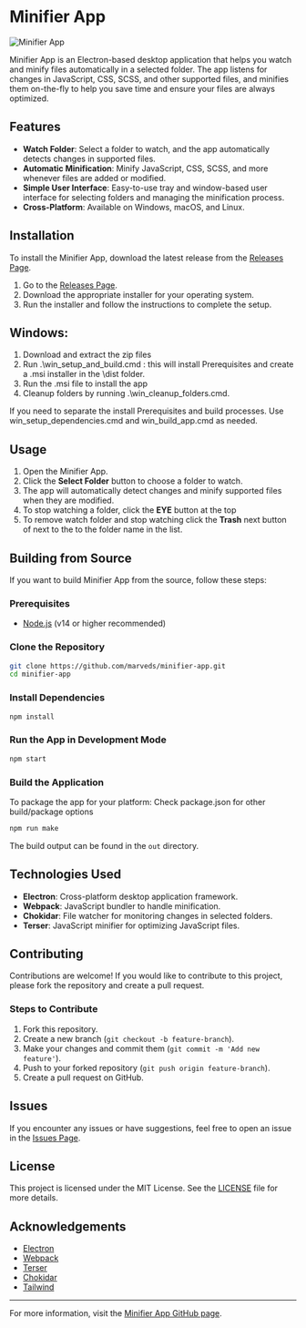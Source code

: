 # Minifier App

![Minifier App](https://img.shields.io/github/v/release/marveds/minifier-app)

Minifier App is an Electron-based desktop application that helps you watch and minify files automatically in a selected folder. The app listens for changes in JavaScript, CSS, SCSS, and other supported files, and minifies them on-the-fly to help you save time and ensure your files are always optimized.

## Features

- **Watch Folder**: Select a folder to watch, and the app automatically detects changes in supported files.
- **Automatic Minification**: Minify JavaScript, CSS, SCSS, and more whenever files are added or modified.
- **Simple User Interface**: Easy-to-use tray and window-based user interface for selecting folders and managing the minification process.
- **Cross-Platform**: Available on Windows, macOS, and Linux.

## Installation

To install the Minifier App, download the latest release from the [Releases Page](https://github.com/marveds/minifier-app/releases).

1. Go to the [Releases Page](https://github.com/marveds/minifier-app/releases).
2. Download the appropriate installer for your operating system.
3. Run the installer and follow the instructions to complete the setup.

## Windows:
1. Download and extract the zip files
2. Run .\win_setup_and_build.cmd : this will install Prerequisites and create a .msi installer in the \dist folder.
3. Run the .msi file to install the app
4. Cleanup folders by running .\win_cleanup_folders.cmd.

If you need to separate the install Prerequisites and build processes. Use win_setup_dependencies.cmd and win_build_app.cmd as needed.

## Usage

1. Open the Minifier App.
2. Click the **Select Folder** button to choose a folder to watch.
3. The app will automatically detect changes and minify supported files when they are modified.
4. To stop watching a folder, click the **EYE** button at the top
5. To remove watch folder and stop watching click the **Trash** next button of next to the to the folder name in the list.

## Building from Source

If you want to build Minifier App from the source, follow these steps:

### Prerequisites

- [Node.js](https://nodejs.org/) (v14 or higher recommended)

### Clone the Repository

```bash
git clone https://github.com/marveds/minifier-app.git
cd minifier-app
```

### Install Dependencies

```bash
npm install
```

### Run the App in Development Mode

```bash
npm start
```

### Build the Application

To package the app for your platform:
Check package.json for other build/package options

```bash
npm run make
```

The build output can be found in the `out` directory.

## Technologies Used

- **Electron**: Cross-platform desktop application framework.
- **Webpack**: JavaScript bundler to handle minification.
- **Chokidar**: File watcher for monitoring changes in selected folders.
- **Terser**: JavaScript minifier for optimizing JavaScript files.

## Contributing

Contributions are welcome! If you would like to contribute to this project, please fork the repository and create a pull request.

### Steps to Contribute

1. Fork this repository.
2. Create a new branch (`git checkout -b feature-branch`).
3. Make your changes and commit them (`git commit -m 'Add new feature'`).
4. Push to your forked repository (`git push origin feature-branch`).
5. Create a pull request on GitHub.

## Issues

If you encounter any issues or have suggestions, feel free to open an issue in the [Issues Page](https://github.com/marveds/minifier-app/issues).

## License

This project is licensed under the MIT License. See the [LICENSE](https://github.com/marveds/minifier-app/blob/main/LICENSE) file for more details.

## Acknowledgements

- [Electron](https://www.electronjs.org/)
- [Webpack](https://webpack.js.org/)
- [Terser](https://github.com/terser/terser)
- [Chokidar](https://github.com/paulmillr/chokidar)
- [Tailwind](https://tailwindcss.com)

---

For more information, visit the [Minifier App GitHub page](https://github.com/marveds/minifier-app).


